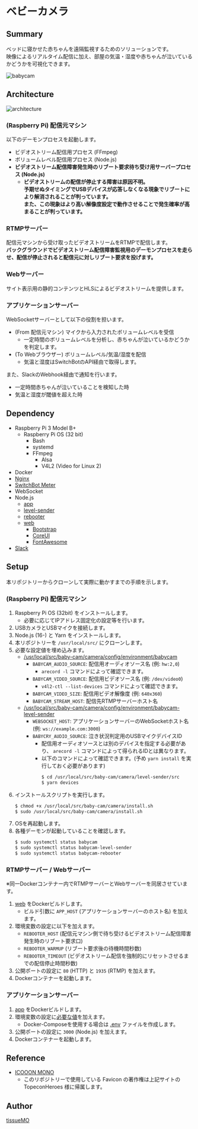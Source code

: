 ベビーカメラ
===

## Summary

ベッドに寝かせた赤ちゃんを遠隔監視するためのソリューションです。  
映像によるリアルタイム配信に加え、部屋の気温・湿度や赤ちゃんが泣いているかどうかを可視化できます。  

![babycam](https://user-images.githubusercontent.com/20965271/153599000-08d18c2b-2980-448f-b15f-bd3c58337ba4.jpg)  


## Architecture

![architecture](https://user-images.githubusercontent.com/20965271/156913253-2943e4a8-37c5-4eec-aa34-4eedc3bc6133.png)  


### (Raspberry Pi) 配信元マシン

以下のデーモンプロセスを起動します。  

- ビデオストリーム配信用プロセス (FFmpeg)
- ボリュームレベル配信用プロセス (Node.js)
- **ビデオストリーム配信障害発生時のリブート要求待ち受け用サーバープロセス (Node.js)**
  - **ビデオストリームの配信が停止する障害は原因不明。**  
    **予期せぬタイミングでUSBデバイスが応答しなくなる現象でリブートにより解消されることが判っています。**  
    **また、この現象はより高い解像度設定で動作させることで発生確率が高まることが判っています。**  


### RTMPサーバー

配信元マシンから受け取ったビデオストリームをRTMPで配信します。  
**バックグラウンドでビデオストリーム配信障害監視用のデーモンプロセスを走らせ、配信が停止されると配信元に対しリブート要求を投げます。**  


### Webサーバー

サイト表示用の静的コンテンツとHLSによるビデオストリームを提供します。


### アプリケーションサーバー

WebSocketサーバーとして以下の役割を担います。

- (From 配信元マシン) マイクから入力されたボリュームレベルを受信
  - 一定時間のボリュームレベルを分析し、赤ちゃんが泣いているかどうかを判定します。
- (To Webブラウザー) ボリュームレベル/気温/湿度を配信
  - 気温と湿度はSwitchBotのAPI経由で取得します。

また、SlackのWebhook経由で通知を行います。

- 一定時間赤ちゃんが泣いていることを検知した時
- 気温と湿度が閾値を超えた時


## Dependency

- Raspberry Pi 3 Model B+
  - Raspberry Pi OS (32 bit)
    - Bash
    - systemd
    - FFmpeg
      - Alsa
      - V4L2 (Video for Linux 2)
- Docker
- [Nginx](https://nginx.org/en/)
- [SwitchBot Meter](https://www.switchbot.jp/products/switchbot-meter)
- WebSocket
- Node.js
  - [app](app/src/package.json)
  - [level-sender](camera/level-sender/src/package.json)
  - [rebooter](camera/rebooter/src/package.json)
  - [web](web/src/package.json)
    - [Bootstrap](https://github.com/twbs/bootstrap)
    - [CoreUI](https://coreui.io/)
    - [FontAwesome](https://fontawesome.com/)
- [Slack](https://api.slack.com/)


## Setup

本リポジトリーからクローンして実際に動かすまでの手順を示します。

### (Raspberry Pi) 配信元マシン

1. Raspberry Pi OS (32bit) をインストールします。
    - 必要に応じてIPアドレス固定化の設定等を行います。
2. USBカメラとUSBマイクを接続します。
3. Node.js (16-) と Yarn をインストールします。
4. 本リポジトリーを `/usr/local/src/` にクローンします。
5. 必要な設定値を埋め込みます。
    - [/usr/local/src/baby-cam/camera/config/environment/babycam](camera/config/environment/babycam.example)
        - `BABYCAM_AUDIO_SOURCE`: 配信用オーディオソース名 (例: `hw:2,0`)
            - `arecord -l` コマンドによって確認できます。
        - `BABYCAM_VIDEO_SOURCE`: 配信用ビデオソース名 (例: `/dev/video0`)
            - `v4l2-ctl --list-devices` コマンドによって確認できます。 
        - `BABYCAM_VIDEO_SIZE`: 配信用ビデオ解像度 (例: `640x360`)
        - `BABYCAM_STREAM_HOST`: 配信先RTMPサーバーホスト名
     - [/usr/local/src/baby-cam/camera/config/environment/babycam-level-sender](camera/config/environment/babycam-level-sender.example)
         - `WEBSOCKET_HOST`: アプリケーションサーバーのWebSocketホスト名 (例: `ws://example.com:3000`)
         - `BABYCRY_AUDIO_SOURCE`: 泣き状況判定用のUSBマイクデバイスID
           - 配信用オーディオソースとは別のデバイスを指定する必要があり、 `arecord -l` コマンドによって得られるIDとは異なります。
           - 以下のコマンドによって確認できます。(予め `yarn install` を実行しておく必要があります)  
             ```bash
             $ cd /usr/local/src/baby-cam/camera/level-sender/src
             $ yarn devices
             ```
6. インストールスクリプトを実行します。  
    ```bash
    $ chmod +x /usr/local/src/baby-cam/camera/install.sh
    $ sudo /usr/local/src/baby-cam/camera/install.sh
    ```
7. OSを再起動します。
8. 各種デーモンが起動していることを確認します。  
    ```bash
    $ sudo systemctl status babycam
    $ sudo systemctl status babycam-level-sender
    $ sudo systemctl status babycam-rebooter
    ```


### RTMPサーバー / Webサーバー

※同一Dockerコンテナー内でRTMPサーバーとWebサーバーを同居させています。  

1. [web](./web) をDockerビルドします。
    - ビルド引数に `APP_HOST` (アプリケーションサーバーのホスト名) を加えます。
2. 環境変数の設定に以下を加えます。
    - `REBOOTER_HOST` (配信元マシン側で待ち受けるビデオストリーム配信障害発生時のリブート要求口)
    - `REBOOTER_WARMUP` (リブート要求後の待機時間秒数)
    - `REBOOTER_TIMEOUT` (ビデオストリーム配信を強制的にリセットさせるまでの配信停止時間秒数)
3. 公開ポートの設定に `80` (HTTP) と `1935` (RTMP) を加えます。
4. Dockerコンテナーを起動します。


### アプリケーションサーバー

1. [app](./app) をDockerビルドします。
2. 環境変数の設定に[必要な値](./app/.env.example)を加えます。
    - Docker-Composeを使用する場合は [.env](./app/.env.example) ファイルを作成します。
3. 公開ポートの設定に `3000` (Node.js) を加えます。
4. Dockerコンテナーを起動します。


## Reference

- [ICOOON MONO](https://icooon-mono.com/)
  - このリポジトリーで使用している Favicon の著作権は上記サイトの TopeconHeroes 様に帰属します。


## Author

[tissueMO](https://github.com/tissueMO)
